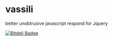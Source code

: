 vassili
=======

better unobtrusive javascript respond for Jquery


[![Bitdeli Badge](https://d2weczhvl823v0.cloudfront.net/gagoar/vasily/trend.png)](https://bitdeli.com/free "Bitdeli Badge")

